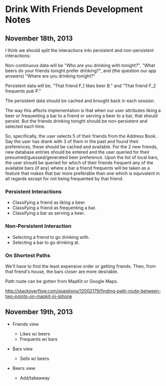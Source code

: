 Drink With Friends Development Notes
====================================

November 18th, 2013
-------------------

I think we should split the interactions into persistent
and non-persistent interactions:

Non-continuous data will be "Who are you drinking with tonight?",
"What beers do your friends tonight prefer drinking?", and 
(the question our app answers) "Where are you drinking tonight?"

Persistent data will be, "That friend F_1 likes beer B." and "That friend
F_2 frequents pub P."

The persistent data should be cached and brought back in each session.

The way this affects implementation is that when our user attributes
liking a beer or frequenting a bar to a friend or serving a beer to 
a bar, that should persist. But the friends drinking tonight should
be non-persistent and selected each time.

So, specifically, the user selects 5 of their friends from the
Address Book. Say the user has drank with 3 of them in the past and
found their preferences, these should be cached and available. For
the 2 new friends, new database entries should be entered and the
user queried for their presumed/guessed/generated beer preference.
Upon the list of local bars, the user should be queried for which
of their friends frequent any of the available bars (if any) where
a bar a friend frequents will be taken as a feature that makes that
bar more preferable than one which is equivalent in all regards
except for not being frequented by that friend.

### Persistent Interactions

-   Classifying a friend as liking a beer.
-   Classifying a friend as frequenting a bar.
-   Classifying a bar as serving a beer.

### Non-Persistent Interaction

-   Selecting a friend to go drinking with.
-   Selecting a bar to go drinking at.

### On Shortest Paths

We'll have to find the least expensive order or getting friends.
Then, from that friend's house, the bars closer are more desirable.

Path route can be gotten from MapKit or Google Maps.

http://stackoverflow.com/questions/12002179/finding-path-route-between-two-points-on-mapkit-in-iphone

November 19th, 2013
-------------------

-   Friends view
	-   Likes w/ beers
	-   Frequents w/ bars

-   Bars view
	-   Sells w/ beers

-   Beers view
	-   Add/takeaway 
